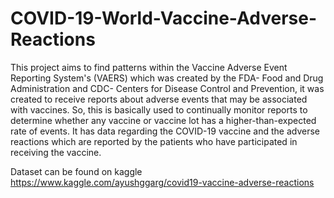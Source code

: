 # COVID-19-World-Vaccine-Adverse-Reactions
This project aims to find patterns within the Vaccine Adverse Event Reporting System's (VAERS) which was created by the FDA- Food and Drug Administration and CDC- Centers for Disease Control and Prevention, it was created to receive reports about adverse events that may be associated with vaccines. So, this is basically used to continually monitor reports to determine whether any vaccine or vaccine lot has a higher-than-expected rate of events. It has data regarding the COVID-19 vaccine and the adverse reactions which are reported by the patients who have participated in receiving the vaccine.

Dataset can be found on kaggle https://www.kaggle.com/ayushggarg/covid19-vaccine-adverse-reactions
